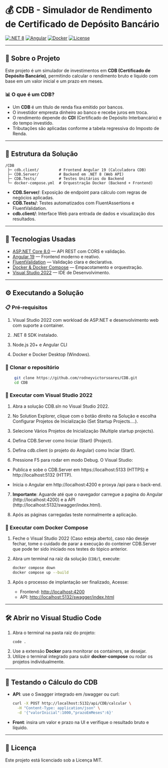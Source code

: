 
# 💰 CDB - Simulador de Rendimento de Certificado de Depósito Bancário

[![.NET 8](https://img.shields.io/badge/.NET-8.0-blue)](https://dotnet.microsoft.com)
[![Angular](https://img.shields.io/badge/Angular-19-red)](https://angular.io)
[![Docker](https://img.shields.io/badge/Docker-Enabled-2496ED)](https://www.docker.com/)
[![License](https://img.shields.io/badge/license-MIT-green.svg)](LICENSE)

---

## 🧾 Sobre o Projeto

Este projeto é um simulador de investimentos em **CDB (Certificado de Depósito Bancário)**, permitindo calcular o rendimento bruto e líquido com base em um valor inicial e um prazo em meses.

### 📊 O que é um CDB?

- Um **CDB** é um título de renda fixa emitido por bancos.
- O investidor empresta dinheiro ao banco e recebe juros em troca.
- O rendimento depende do **CDI** (Certificado de Depósito Interbancário) e do tempo investido.
- Tributações são aplicadas conforme a tabela regressiva do Imposto de Renda.

---

## 📂 Estrutura da Solução

```
/CDB
 ├─ cdb.client/         # Frontend Angular 19 (Calculadora CDB)
 ├─ CDB.Server/         # Backend em .NET 8 (Web API)
 ├─ CDB.Tests/          # Testes Unitários do Backend 
 └─ docker-compose.yml  # Orquestração Docker (Backend + Frontend)
```

- **CDB.Server/**: Exposição de endpoint para cálculo com regras de negócios aplicadas.
- **CDB.Tests/**: Testes automatizados com FluentAssertions e FluentValidation.
- **cdb.client/**: Interface Web para entrada de dados e visualização dos resultados.

---

## 🚀 Tecnologias Usadas

- [ASP.NET Core 8.0](https://dotnet.microsoft.com) — API REST com CORS e validação.
- [Angular 19](https://angular.io) — Frontend moderno e reativo.
- [FluentValidation](https://fluentvalidation.net) — Validação clara e declarativa.
- [Docker & Docker Compose](https://www.docker.com/) — Empacotamento e orquestração.
- [Visual Studio 2022](https://visualstudio.microsoft.com/pt-br/vs/) — IDE de Desenvolvimento.

---

## ⚙️ Executando a Solução

### 📋 Pré-requisitos

1. Visual Studio 2022 com workload de ASP.NET e desenvolvimento web com suporte a container.

2. .NET 8 SDK instalado.

3. Node.js 20+ e Angular CLI

4. Docker e Docker Desktop (Windows).

### 🔽 Clonar o repositório

```bash
	git clone https://github.com/rodneyvictorsoares/CDB.git
	cd CDB
   ```
### 🚀 Executar com Visual Studio 2022

1. Abra a solução CDB.sln no Visual Studio 2022.

2. No Solution Explorer, clique com o botão direito na Solução e escolha 
	Configurar Projetos de Inicialização (Set Startup Projects....).

3. Selecione Vários Projetos de Inicialização (Multiple startup projects).

4. Defina CDB.Server como Iniciar (Start) (Project).

5. Defina cdb.client (o projeto do Angular) como Inciar (Start). 

6. Pressione F5 para rodar em modo Debug. O Visual Studio:

- Publica e sobe o CDB.Server em https://localhost:5133 (HTTPS) e http://localhost:5132 (HTTP).

- Inicia o Angular em http://localhost:4200 e proxya /api para o back-end.

7. **Importante**: Aguarde até que o navegador carregue a pagina do Angular (http://localhost:4200) 
	e a API (http://localhost:5132/swagger/index.html).
	
8. Após as páginas carregadas teste normalmente a aplicação.

### 🐳 Executar com Docker Compose

1. Feche o Visual Studio 2022 (Caso esteja aberto), caso não deseje fechar, tome o cuidado de parar a execução do 
	conteiner CDB.Server que pode ter sido iniciado nos testes do tópico anterior.
	
2. Abra um terminal na raiz da solução (`CDB/`), execute:
   ```bash
   docker compose down
   docker compose up --build
   ```
3. Após o processo de implantação ser finalizado, Acesse:
   - Frontend: [http://localhost:4200](http://localhost:4200)
   - API: [http://localhost:5132/swagger/index.html](http://localhost:5132/swagger/index.html)

---

## 🛠️ Abrir no Visual Studio Code

1. Abra o terminal na pasta raiz do projeto:
   ```bash
   code .
   ```
2. Use a extensão **Docker** para monitorar os containers, se desejar.
3. Utilize o terminal integrado para subir **docker-compose** ou rodar os projetos individualmente.

---

## 🧪 Testando o Cálculo do CDB

- **API**: use o Swagger integrado em /swagger ou curl:
   ```bash
   curl -X POST http://localhost:5132/api/CDB/calcular \
     -H "Content-Type: application/json" \
     -d '{"valorInicial":1000,"prazoEmMeses":6}'
   ```

- **Front**: insira um valor e prazo na UI e verifique o resultado bruto e líquido.

---

## 📝 Licença

Este projeto está licenciado sob a Licença MIT.
